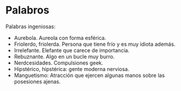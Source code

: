 # Palabros
Palabras ingeniosas:

- Aurebola. Aureola con forma esférica.
- Friolerdo, friolerda. Persona que tiene frío y es muy idiota además.
- Irrelefante. Elefante que carece de importancia.
- Rebuznante. Algo en un bucle muy burro.
- Nerdcesidades. Compulsiones geek.
- Hipstérico, hipstérica: gente moderna nerviosa.
- Manguetismo: Atracción que ejercen algunas manos sobre las posesiones ajenas.
